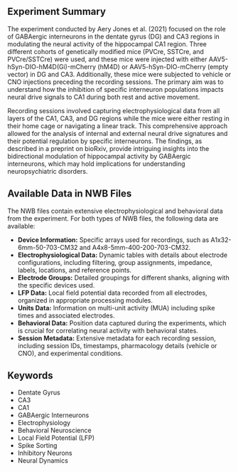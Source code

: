 ## Experiment Summary

The experiment conducted by Aery Jones et al. (2021) focused on the role of GABAergic interneurons in the dentate gyrus (DG) and CA3 regions in modulating the neural activity of the hippocampal CA1 region. Three different cohorts of genetically modified mice (PVCre, SSTCre, and PVCre/SSTCre) were used, and these mice were injected with either AAV5-hSyn-DIO-hM4D(Gi)-mCherry (hM4D) or AAV5-hSyn-DIO-mCherry (empty vector) in DG and CA3. Additionally, these mice were subjected to vehicle or CNO injections preceding the recording sessions. The primary aim was to understand how the inhibition of specific interneuron populations impacts neural drive signals to CA1 during both rest and active movement.

Recording sessions involved capturing electrophysiological data from all layers of the CA1, CA3, and DG regions while the mice were either resting in their home cage or navigating a linear track. This comprehensive approach allowed for the analysis of internal and external neural drive signatures and their potential regulation by specific interneurons. The findings, as described in a preprint on bioRxiv, provide intriguing insights into the bidirectional modulation of hippocampal activity by GABAergic interneurons, which may hold implications for understanding neuropsychiatric disorders.

## Available Data in NWB Files

The NWB files contain extensive electrophysiological and behavioral data from the experiment. For both types of NWB files, the following data are available:

- **Device Information:** Specific arrays used for recordings, such as A1x32-6mm-50-703-CM32 and A4x8-5mm-400-200-703-CM32.
- **Electrophysiological Data:** Dynamic tables with details about electrode configurations, including filtering, group assignments, impedance, labels, locations, and reference points. 
- **Electrode Groups:** Detailed groupings for different shanks, aligning with the specific devices used.
- **LFP Data:** Local field potential data recorded from all electrodes, organized in appropriate processing modules.
- **Units Data:** Information on multi-unit activity (MUA) including spike times and associated electrodes.
- **Behavioral Data:** Position data captured during the experiments, which is crucial for correlating neural activity with behavioral states.
- **Session Metadata:** Extensive metadata for each recording session, including session IDs, timestamps, pharmacology details (vehicle or CNO), and experimental conditions.

## Keywords

- Dentate Gyrus
- CA3
- CA1
- GABAergic Interneurons
- Electrophysiology
- Behavioral Neuroscience
- Local Field Potential (LFP)
- Spike Sorting
- Inhibitory Neurons
- Neural Dynamics